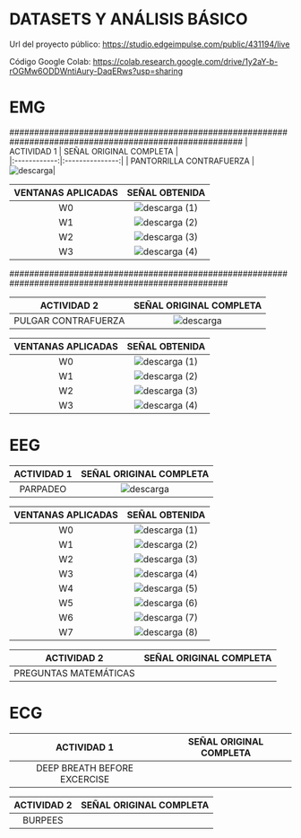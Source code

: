 #  DATASETS Y ANÁLISIS BÁSICO

Url del proyecto público: https://studio.edgeimpulse.com/public/431194/live

Código Google Colab: https://colab.research.google.com/drive/1y2aY-b-rOGMw6ODDWntiAury-DaqERws?usp=sharing

#  EMG

#######################################################################################################
|  ACTIVIDAD 1 | SEÑAL ORIGINAL COMPLETA |	
|:------------:|:---------------:|
|  PANTORRILLA CONTRAFUERZA | ![descarga](https://github.com/MariaZubiate/isb_2024_gh82/assets/43424450/a9fef20d-6d0e-4a09-a9c8-04653ea50630)|

| VENTANAS APLICADAS | SEÑAL OBTENIDA|	
|:------------:|:---------------:|
| W0 |  ![descarga (1)](https://github.com/MariaZubiate/isb_2024_gh82/assets/43424450/7921acfd-f00b-475c-8d42-0bbaf0074684)|
| W1 |  ![descarga (2)](https://github.com/MariaZubiate/isb_2024_gh82/assets/43424450/2097e3c7-46d0-450b-b7fe-ba8d37dc03c4)|
| W2 |   ![descarga (3)](https://github.com/MariaZubiate/isb_2024_gh82/assets/43424450/be677bbf-435c-45fb-8f0f-f4ab5a3f50fb)|
| W3 |  ![descarga (4)](https://github.com/MariaZubiate/isb_2024_gh82/assets/43424450/3aa2ef49-abcc-4b93-b782-b61c952c51c3)|

####################################################################################################

| ACTIVIDAD 2 | SEÑAL ORIGINAL COMPLETA |	
|:------------:|:---------------:|
| PULGAR CONTRAFUERZA |  ![descarga](https://github.com/MariaZubiate/isb_2024_gh82/assets/43424450/409f2f56-4302-442c-9bcf-3229e4438cb6)|

| VENTANAS APLICADAS | SEÑAL OBTENIDA|	
|:------------:|:---------------:|
| W0 | ![descarga (1)](https://github.com/MariaZubiate/isb_2024_gh82/assets/43424450/8c92215d-9dff-419d-b2b0-7e6becb9e749)|
| W1 | ![descarga (2)](https://github.com/MariaZubiate/isb_2024_gh82/assets/43424450/6337de08-0756-49f9-9140-2e29ebfb006b)|
| W2 | ![descarga (3)](https://github.com/MariaZubiate/isb_2024_gh82/assets/43424450/f5deaccd-4ba4-4c81-ace6-79e5cdef628a)|
| W3 | ![descarga (4)](https://github.com/MariaZubiate/isb_2024_gh82/assets/43424450/99fdd1ea-1ccc-4b00-86a1-ed9c95fd6506)|


#  EEG

| ACTIVIDAD 1 | SEÑAL ORIGINAL COMPLETA |	
|:------------:|:---------------:|
| PARPADEO | ![descarga](https://github.com/MariaZubiate/isb_2024_gh82/assets/43424450/53118fdc-cc2b-4ba3-940d-25f261528db5)|

| VENTANAS APLICADAS | SEÑAL OBTENIDA|	
|:------------:|:---------------:|
| W0 |![descarga (1)](https://github.com/MariaZubiate/isb_2024_gh82/assets/43424450/5940eb6e-06b9-4057-8f2c-5a0c488ae98d)|
| W1 | ![descarga (2)](https://github.com/MariaZubiate/isb_2024_gh82/assets/43424450/891aa710-5d0c-48f3-9e1c-5bd708cb437c)|
| W2 | ![descarga (3)](https://github.com/MariaZubiate/isb_2024_gh82/assets/43424450/ce4e5cf4-232c-49f1-8240-9b53e95c8d81)|
| W3 |![descarga (4)](https://github.com/MariaZubiate/isb_2024_gh82/assets/43424450/80fae00a-8311-4fb2-978c-df47518a7555)|
| W4 |![descarga (5)](https://github.com/MariaZubiate/isb_2024_gh82/assets/43424450/8507544f-3609-462f-86a4-d3883b41f1cd)|
| W5 |![descarga (6)](https://github.com/MariaZubiate/isb_2024_gh82/assets/43424450/753714d3-e0c9-4943-b90d-c65e3dda1198)|
| W6 |![descarga (7)](https://github.com/MariaZubiate/isb_2024_gh82/assets/43424450/8a2aae81-ff20-4401-8c41-023e53364418)|
| W7 |![descarga (8)](https://github.com/MariaZubiate/isb_2024_gh82/assets/43424450/d6f8b149-0660-478a-8357-39b9b68f48d8)|


| ACTIVIDAD 2 | SEÑAL ORIGINAL COMPLETA |	
|:------------:|:---------------:|
| PREGUNTAS MATEMÁTICAS|   |

#  ECG
| ACTIVIDAD 1 | SEÑAL ORIGINAL COMPLETA |	
|:------------:|:---------------:|
| DEEP BREATH BEFORE EXCERCISE |   |

| ACTIVIDAD 2 | SEÑAL ORIGINAL COMPLETA |	
|:------------:|:---------------:|
| BURPEES |   |
